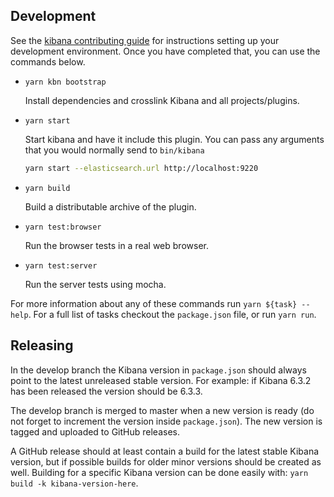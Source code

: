 ## Development

See the [kibana contributing guide](https://github.com/elastic/kibana/blob/master/CONTRIBUTING.md) for instructions setting up your development environment. Once you have completed that, you can use the commands below.

  - `yarn kbn bootstrap`

    Install dependencies and crosslink Kibana and all projects/plugins.

  - `yarn start`

    Start kibana and have it include this plugin. You can pass any arguments that you would normally send to `bin/kibana`

      ```bash
      yarn start --elasticsearch.url http://localhost:9220
      ```

  - `yarn build`

    Build a distributable archive of the plugin.

  - `yarn test:browser`

    Run the browser tests in a real web browser.

  - `yarn test:server`

    Run the server tests using mocha.

For more information about any of these commands run `yarn ${task} --help`. For a full list of tasks checkout the `package.json` file, or run `yarn run`.

## Releasing

In the develop branch the Kibana version in `package.json` should always point to the latest unreleased stable version. For example: if Kibana 6.3.2 has been released the version should be 6.3.3. 

The develop branch is merged to master when a new version is ready (do not forget to increment the version inside `package.json`). The new version is tagged and uploaded to GitHub releases.

A GitHub release should at least contain a build for the latest stable Kibana version, but if possible builds for older minor versions should be created as well. Building for a specific Kibana version can be done easily with: `yarn build -k kibana-version-here`.
